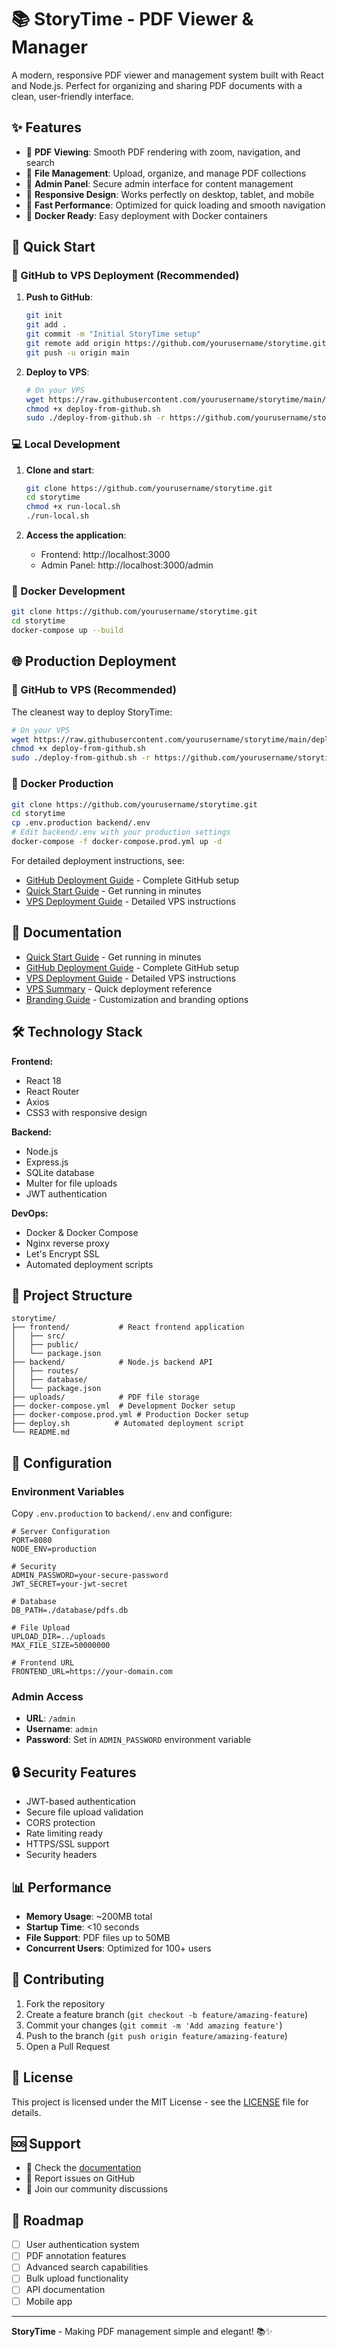 # 📚 StoryTime - PDF Viewer & Manager

A modern, responsive PDF viewer and management system built with React and Node.js. Perfect for organizing and sharing PDF documents with a clean, user-friendly interface.

## ✨ Features

- 📖 **PDF Viewing**: Smooth PDF rendering with zoom, navigation, and search
- 📁 **File Management**: Upload, organize, and manage PDF collections
- 🔐 **Admin Panel**: Secure admin interface for content management
- 📱 **Responsive Design**: Works perfectly on desktop, tablet, and mobile
- 🚀 **Fast Performance**: Optimized for quick loading and smooth navigation
- 🐳 **Docker Ready**: Easy deployment with Docker containers

## 🚀 Quick Start

### 🌟 GitHub to VPS Deployment (Recommended)

1. **Push to GitHub**:
   ```bash
   git init
   git add .
   git commit -m "Initial StoryTime setup"
   git remote add origin https://github.com/yourusername/storytime.git
   git push -u origin main
   ```

2. **Deploy to VPS**:
   ```bash
   # On your VPS
   wget https://raw.githubusercontent.com/yourusername/storytime/main/deploy-from-github.sh
   chmod +x deploy-from-github.sh
   sudo ./deploy-from-github.sh -r https://github.com/yourusername/storytime.git -d your-domain.com -s
   ```

### 💻 Local Development

1. **Clone and start**:
   ```bash
   git clone https://github.com/yourusername/storytime.git
   cd storytime
   chmod +x run-local.sh
   ./run-local.sh
   ```

2. **Access the application**:
   - Frontend: http://localhost:3000
   - Admin Panel: http://localhost:3000/admin

### 🐳 Docker Development

```bash
git clone https://github.com/yourusername/storytime.git
cd storytime
docker-compose up --build
```

## 🌐 Production Deployment

### 🎯 GitHub to VPS (Recommended)

The cleanest way to deploy StoryTime:

```bash
# On your VPS
wget https://raw.githubusercontent.com/yourusername/storytime/main/deploy-from-github.sh
chmod +x deploy-from-github.sh
sudo ./deploy-from-github.sh -r https://github.com/yourusername/storytime.git -d your-domain.com -s
```

### 🐳 Docker Production

```bash
git clone https://github.com/yourusername/storytime.git
cd storytime
cp .env.production backend/.env
# Edit backend/.env with your production settings
docker-compose -f docker-compose.prod.yml up -d
```

For detailed deployment instructions, see:
- [GitHub Deployment Guide](GITHUB_DEPLOYMENT.md) - Complete GitHub setup
- [Quick Start Guide](QUICK_START.md) - Get running in minutes
- [VPS Deployment Guide](DEPLOYMENT.md) - Detailed VPS instructions

## 📖 Documentation

- [Quick Start Guide](QUICK_START.md) - Get running in minutes
- [GitHub Deployment Guide](GITHUB_DEPLOYMENT.md) - Complete GitHub setup  
- [VPS Deployment Guide](DEPLOYMENT.md) - Detailed VPS instructions
- [VPS Summary](VPS_DEPLOYMENT_SUMMARY.md) - Quick deployment reference
- [Branding Guide](BRANDING.md) - Customization and branding options

## 🛠️ Technology Stack

**Frontend:**
- React 18
- React Router
- Axios
- CSS3 with responsive design

**Backend:**
- Node.js
- Express.js
- SQLite database
- Multer for file uploads
- JWT authentication

**DevOps:**
- Docker & Docker Compose
- Nginx reverse proxy
- Let's Encrypt SSL
- Automated deployment scripts

## 📁 Project Structure

```
storytime/
├── frontend/           # React frontend application
│   ├── src/
│   ├── public/
│   └── package.json
├── backend/            # Node.js backend API
│   ├── routes/
│   ├── database/
│   └── package.json
├── uploads/            # PDF file storage
├── docker-compose.yml  # Development Docker setup
├── docker-compose.prod.yml # Production Docker setup
├── deploy.sh          # Automated deployment script
└── README.md
```

## 🔧 Configuration

### Environment Variables

Copy `.env.production` to `backend/.env` and configure:

```env
# Server Configuration
PORT=8080
NODE_ENV=production

# Security
ADMIN_PASSWORD=your-secure-password
JWT_SECRET=your-jwt-secret

# Database
DB_PATH=./database/pdfs.db

# File Upload
UPLOAD_DIR=../uploads
MAX_FILE_SIZE=50000000

# Frontend URL
FRONTEND_URL=https://your-domain.com
```

### Admin Access

- **URL**: `/admin`
- **Username**: `admin`
- **Password**: Set in `ADMIN_PASSWORD` environment variable

## 🔒 Security Features

- JWT-based authentication
- Secure file upload validation
- CORS protection
- Rate limiting ready
- HTTPS/SSL support
- Security headers

## 📊 Performance

- **Memory Usage**: ~200MB total
- **Startup Time**: <10 seconds
- **File Support**: PDF files up to 50MB
- **Concurrent Users**: Optimized for 100+ users

## 🤝 Contributing

1. Fork the repository
2. Create a feature branch (`git checkout -b feature/amazing-feature`)
3. Commit your changes (`git commit -m 'Add amazing feature'`)
4. Push to the branch (`git push origin feature/amazing-feature`)
5. Open a Pull Request

## 📝 License

This project is licensed under the MIT License - see the [LICENSE](LICENSE) file for details.

## 🆘 Support

- 📖 Check the [documentation](DEPLOYMENT.md)
- 🐛 Report issues on GitHub
- 💬 Join our community discussions

## 🎯 Roadmap

- [ ] User authentication system
- [ ] PDF annotation features
- [ ] Advanced search capabilities
- [ ] Bulk upload functionality
- [ ] API documentation
- [ ] Mobile app

---

**StoryTime** - Making PDF management simple and elegant! 📚✨